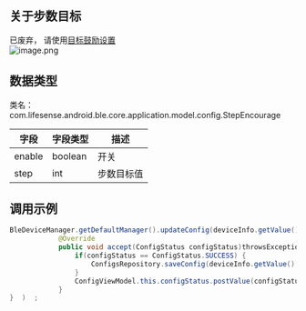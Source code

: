 <a name="D2WIh"></a>
## 关于步数目标
已废弃， 请使用[目标鼓励设置](https://docs.sghealth.cn/dev-ios/bluetooth/reference/settings/target)<br />![image.png](https://cdn.nlark.com/yuque/0/2021/png/265997/1616720559847-d5e71e22-6d38-4bf8-aae5-df7a989f3260.png#averageHue=%23f0f0f0&height=157&id=Mcr1a&name=image.png&originHeight=157&originWidth=846&originalType=binary&ratio=1&rotation=0&showTitle=false&size=9459&status=done&style=none&title=&width=846)
<a name="ni3mh"></a>
## 数据类型
类名：com.lifesense.android.ble.core.application.model.config.StepEncourage

| 字段 | 字段类型 | 描述 |
| --- | --- | --- |
| enable | boolean | 开关 |
| step | int | 步数目标值 |


<a name="DnoX4"></a>
## 调用示例
```java
BleDeviceManager.getDefaultManager().updateConfig(deviceInfo.getValue().getMac(), dialPlate, new Consumer<ConfigStatus>() {
            @Override
            public void accept(ConfigStatus configStatus)throwsException{   
                if(configStatus == ConfigStatus.SUCCESS) {
                    ConfigsRepository.saveConfig(deviceInfo.getValue().getMac(),config);
                }
                ConfigViewModel.this.configStatus.postValue(configStatus);
            }
}  )  ;
```


